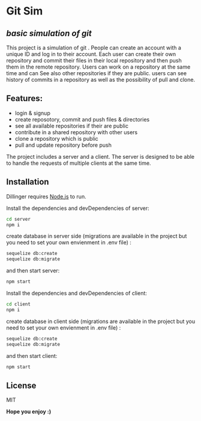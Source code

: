 # Git Sim
## _basic simulation of git_

This project is a simulation of git . People can create an account with a unique ID and log in to their account. Each user can create their own repository and commit their files in their local repository and then push them in the remote repository. Users can work on a repository at the same time and can See also other repositories if they are public. users can see history of commits in a repository as well as the possibility of pull and clone.

## Features:
- login & signup
- create reposotory, commit and push files & directories
- see all available repositories if their are public
- contribute in a shared repository with other users
- clone a repository which is public
- pull and update repository before push


The project includes a server and a client. The server is designed to be able to handle the requests of multiple clients at the same time.

## Installation

Dillinger requires [Node.js](https://nodejs.org/) to run.

Install the dependencies and devDependencies of server:

```sh
cd server
npm i
```

create database in server side (migrations are available in the project but you need to set your own envienment in .env file) :
```sh
sequelize db:create 
sequelize db:migrate  
```

and then start server:
```sh
npm start 
```

Install the dependencies and devDependencies of client:
```sh
cd client
npm i
```

create database in client side (migrations are available in the project but you need to set your own envienment in .env file) :
```sh
sequelize db:create 
sequelize db:migrate  
```

and then start client:
```sh
npm start 
```


## License

MIT

**Hope you enjoy :)**

